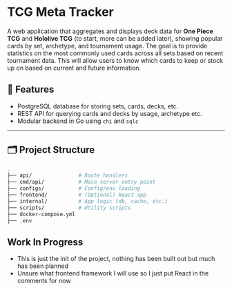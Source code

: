 # TCG Meta Tracker

A web application that aggregates and displays deck data for **One Piece TCG** and **Hololive TCG** (to start, more can be added later), showing popular cards by set, archetype, and tournament usage.
The goal is to provide statistics on the most commonly used cards across all sets based on recent tournament data.
This will allow users to know which cards to keep or stock up on based on current and future information.

## 🔧 Features

- PostgreSQL database for storing sets, cards, decks, etc.
- REST API for querying cards and decks by usage, archetype etc.
- Modular backend in Go using `chi` and `sqlc`

---

## 🗂 Project Structure

```bash
.
├── api/               # Route handlers
├── cmd/api/           # Main server entry point
├── configs/           # Config/env loading
├── frontend/          # (Optional) React app
├── internal/          # App logic (db, cache, etc.)
├── scripts/           # Utility scripts
├── docker-compose.yml
├── .env
```

## Work In Progress

- This is just the init of the project, nothing has been built out but much has been planned
- Unsure what frontend framework I will use so I just put React in the comments for now
